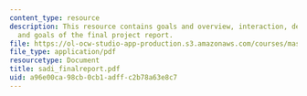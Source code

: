 ```yaml
---
content_type: resource
description: This resource contains goals and overview, interaction, design, aobservation,
  and goals of the final project report.
file: https://ol-ocw-studio-app-production.s3.amazonaws.com/courses/mas-965-relational-machines-spring-2005/a96e00ca98cb0cb1adffc2b78a63e8c7_sadi_finalreport.pdf
file_type: application/pdf
resourcetype: Document
title: sadi_finalreport.pdf
uid: a96e00ca-98cb-0cb1-adff-c2b78a63e8c7
---
```

